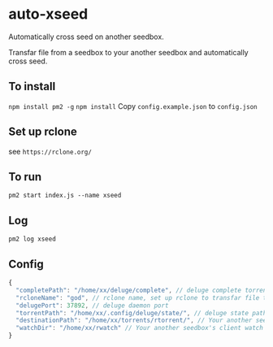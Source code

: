 # auto-xseed
Automatically cross seed on another seedbox.

Transfar file from a seedbox to your another seedbox and automatically cross seed.

## To install

`npm install pm2 -g`
`npm install`
Copy `config.example.json` to `config.json`

## Set up rclone
see `https://rclone.org/`

## To run

`pm2 start index.js --name xseed`

## Log

`pm2 log xseed`

## Config

```javascript
{
  "completePath": "/home/xx/deluge/complete", // deluge complete torrent dir. Make sure to set deluge `Move completed to:` option
  "rcloneName": "god", // rclone name, set up rclone to transfar file to your another seedbox.
  "delugePort": 37892, // deluge daemon port
  "torrentPath": "/home/xx/.config/deluge/state/", // deluge state path.
  "destinationPath": "/home/xx/torrents/rtorrent/", // Your another seedbox's client default download dir.
  "watchDir": "/home/xx/rwatch" // Your another seedbox's client watch dir.
}
```

